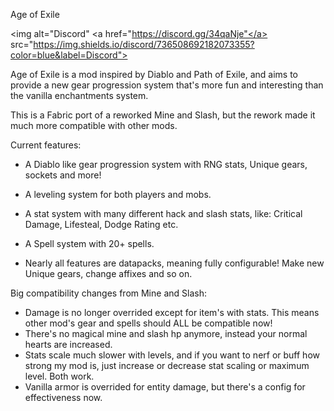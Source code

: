 Age of Exile

<img alt="Discord" <a href="https://discord.gg/34qaNje"</a> src="https://img.shields.io/discord/736508692182073355?color=blue&label=Discord">

Age of Exile is a mod inspired by Diablo and Path of Exile, and aims to provide a new gear progression system that's more fun and interesting than the vanilla enchantments system.

 

This is a Fabric port of a reworked Mine and Slash, but the rework made it much more compatible with other mods.

 

Current features:

* A Diablo like gear progression system with RNG stats, Unique gears, sockets and more!

* A leveling system for both players and mobs.

* A stat system with many different hack and slash stats, like: Critical Damage, Lifesteal, Dodge Rating etc.

* A Spell system with 20+ spells.

* Nearly all features are datapacks, meaning fully configurable! Make new Unique gears, change affixes and so on.

 

Big compatibility changes from Mine and Slash:

* Damage is no longer overrided except for item's with stats. This means other mod's gear and spells should ALL be compatible now!
* There's no magical mine and slash hp anymore, instead your normal hearts are increased.
* Stats scale much slower with levels, and if you want to nerf or buff how strong my mod is, just increase or decrease stat scaling or maximum level. Both work.
* Vanilla armor is overrided for entity damage, but there's a config for effectiveness now.

